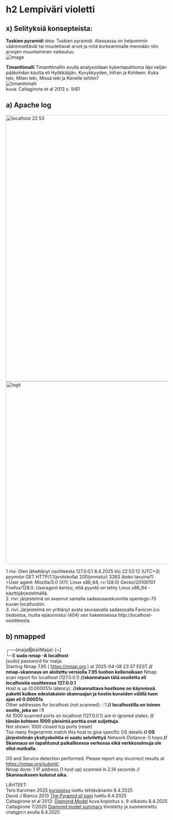 # h2 Lempiväri violetti

## x) Selityksiä konsepteista:  
**Tuskien pyramidi**
idea: Tuskien pyramidi. Alaosassa on helpommin väärennettävät tai muutettavat arvot ja mitä korkeammalle mennään niin arvojen muuntaminen vaikeutuu.   
![image](https://github.com/user-attachments/assets/6fb90499-3c51-4289-9db3-dd7c8340706d)  


  **Timanttimalli** 
Timanttimallin avulla analysoidaan kybertapahtuma läpi neljän pääkohdan kautta eli Hyökkääjän, Kyvykkyyden, Infran ja Kohteen. Kuka teki, Miten teki, Missä teki ja Kenelle tehtiin?   
![timanttimalli](https://github.com/user-attachments/assets/e65266f5-4098-48d2-82d9-07f1bc8e6026)  
kuva: Caltagirone et al 2013 s. 9/61

## a) Apache log  

<img width="829" alt="localhost 22 53" src="https://github.com/user-attachments/assets/f82fb734-fdd6-49a2-88a3-a58dd4c1f985" />  
<img width="568" alt="logit" src="https://github.com/user-attachments/assets/5d71e27c-e898-43b6-91cc-f71c19a8ac4a" />  

 1 rivi: Olen lähettänyt osoitteesta 127.0.0.1 8.4.2025 klo 22:53:12 (UTC+3) pyynnön GET HTTP/1.1(protokolla) 200(onnistui) 3383 (koko tavuina?) >User agent: Mozilla/5.0 (X11; Linux x86_64; rv:128.0) Gecko/20100101 Firefox/128.0. Useragent kertoo, että pyyntö on tehty Linux x86_64 -käyttöjärjestelmällä.  
 2. rivi: järjestelmä on avannut samalla sadasosasekunnilla openlogo-75 kuvan localhostiin.  
 3. rivi: Järjestelmä on yrittänyt avata seuraavalla sadasosalla Favicon.ico tiedostoa, mutta epäonnistui (404) sen hakemisessa http://localhost- osoitteesta. 

 ## b) nmapped  
 
 ┌──(maija㉿kaliMaija)-[~]  
└─$ **sudo nmap -A localhost**                    
[sudo] password for maija:   
Starting Nmap 7.95 ( https://nmap.org ) at 2025-04-08 23:37 EEST  **// nmap-skannaus on aloitettu versiolla 7.95 tuohon kellonaikaan**
Nmap scan report for localhost (127.0.0.1)    **//skannataan tätä osoitetta eli localhostia osoitteessa 127.0.0.1**  
Host is up (0.000051s latency).  **//skannattava hostkone on käynnissä. paketti kulkee edestakaisin skannaajan ja hostin koneiden välillä tuon ajan eli 0.00051s**  
Other addresses for localhost (not scanned): ::1   **// localhostilla on toinen osoite, joka on ::1**  
All 1000 scanned ports on localhost (127.0.0.1) are in ignored states.  **// tämän kohteen 1000 yleisintä porttia ovat suljettuja.**  
Not shown: 1000 closed tcp ports (reset)   
Too many fingerprints match this host to give specific OS details  **// OS järjestelmän yksityskohtia ei saatu selvitettyä** 
Network Distance: 0 hops   **// Skannaus on tapahtunut paikallisessa verkossa eikä verkkosolmuja ole ollut matkalla.**  

OS and Service detection performed. Please report any incorrect results at https://nmap.org/submit/ .  
Nmap done: 1 IP address (1 host up) scanned in 2.14 seconds // **Skannaukseen kulunut aika.**  

 
 
 








LÄHTEET:  
Tero Karvinen 2025 [kurssisivu](https://terokarvinen.com/verkkoon-tunkeutuminen-ja-tiedustelu/)  luettu tehtävänanto 8.4.2025  
David J Bianco 2013 [The Pyramid pf pain](https://detect-respond.blogspot.com/2013/03/the-pyramid-of-pain.html) luettu 8.4.2025  
Caltagirone et al 2013: [Diamond Model](https://www.threatintel.academy/wp-content/uploads/2020/07/diamond-model.pdf) kuva kopioitus s. 9 vilkaistu 8.4.2025  
Caltagirone 7/2020 [Diamond model summary](https://www.threatintel.academy/wp-content/uploads/2020/07/diamond_summary.pdf)  tiivistetty ja suomennettu chatgpt:n avulla 8.4.2025  

